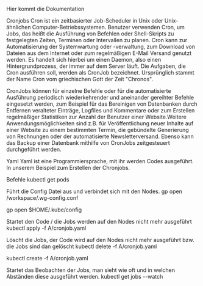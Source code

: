 Hier kommt die Dokumentation

Cronjobs 
Cron ist ein zeitbasierter Job-Scheduler in Unix oder Unix-ähnlichen Computer-Betriebssystemen. Benutzer verwenden Cron, um Jobs, das heißt die Ausführung von Befehlen oder Shell-Skripts zu festgelegten Zeiten, Terminen oder Intervallen zu planen. Cron kann zur Automatisierung der Systemwartung oder -verwaltung, zum Download von Dateien aus dem Internet oder zum regelmäßigen E-Mail Versand genutzt werden. Es handelt sich hierbei um einen Daemon, also einen Hintergrundprozess, der immer auf dem Server läuft. Die Aufgaben, die Cron ausführen soll, werden als CronJob bezeichnet. Ursprünglich stammt der Name Cron vom griechischen Gott der Zeit "Chronos".

CronJobs können für einzelne Befehle oder für die automatisierte Ausführung periodisch wiederkehrender und aneinander gereihter Befehle eingesetzt werden, zum Beispiel für das Bereinigen von Datenbanken durch Entfernen veralteter Einträge, Logfiles und Kommentare oder zum Erstellen regelmäßiger Statistiken zur Anzahl der Benutzer einer Website.Weitere Anwendungsmöglichkeiten sind z.B. für Veröffentlichung neuer Inhalte auf einer Website zu einem bestimmten Termin, die gebündelte Generierung von Rechnungen oder der automatisierte Newsletterversand. Ebenso kann das Backup einer Datenbank mithilfe von CronJobs zeitgesteuert durchgeführt werden.

Yaml
Yaml ist eine Programmiersprache, mit ihr werden Codes ausgeführt. In unserem Beispiel zum Erstellen der Chronjobs.

Befehle
kubectl get pods

Führt die Config Datei aus und verbindet sich mit den Nodes.
gp open /workspace/.wg-config.conf


gp open $HOME/.kube/config

Startet den Code / die Jobs werden auf den Nodes nicht mehr ausgeführt
kubectl apply -f A/cronjob.yaml

Löscht die Jobs, der Code wird auf den Nodes nicht mehr ausgeführt bzw. die Jobs sind dan gelöscht
kubectl delete -f A/cronjob.yaml


kubectl create -f A/cronjob.yaml

Startet das Beobachten der Jobs, man sieht wie oft und in welchen Abständen diese ausgeführt werden.
kubectl get jobs --watch
